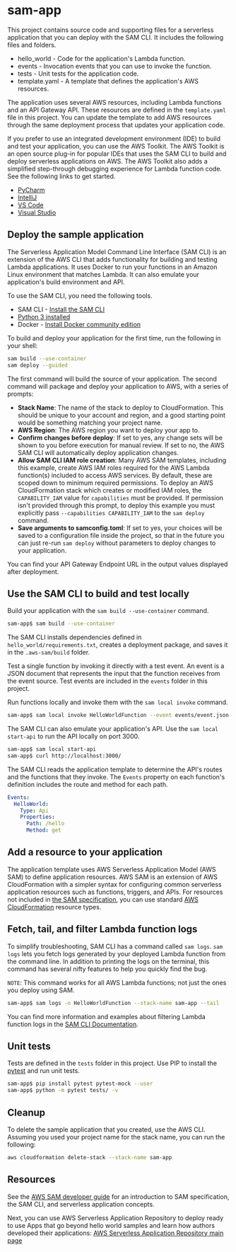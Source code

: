 # sam-app

This project contains source code and supporting files for a serverless application that
you can deploy with the SAM CLI. It includes the following files and folders.

- hello_world - Code for the application's Lambda function.
- events - Invocation events that you can use to invoke the function.
- tests - Unit tests for the application code.
- template.yaml - A template that defines the application's AWS resources.

The application uses several AWS resources, including Lambda functions and an API
Gateway API. These resources are defined in the `template.yaml` file in this project.
You can update the template to add AWS resources through the same deployment process
that updates your application code.

If you prefer to use an integrated development environment (IDE) to build and test your
application, you can use the AWS Toolkit. The AWS Toolkit is an open source plug-in for
popular IDEs that uses the SAM CLI to build and deploy serverless applications on AWS.
The AWS Toolkit also adds a simplified step-through debugging experience for Lambda
function code. See the following links to get started.

- [PyCharm](https://docs.aws.amazon.com/toolkit-for-jetbrains/latest/userguide/welcome.html)
- [IntelliJ](https://docs.aws.amazon.com/toolkit-for-jetbrains/latest/userguide/welcome.html)
- [VS Code](https://docs.aws.amazon.com/toolkit-for-vscode/latest/userguide/welcome.html)
- [Visual Studio](https://docs.aws.amazon.com/toolkit-for-visual-studio/latest/user-guide/welcome.html)

## Deploy the sample application

The Serverless Application Model Command Line Interface (SAM CLI) is an extension of the
AWS CLI that adds functionality for building and testing Lambda applications. It uses
Docker to run your functions in an Amazon Linux environment that matches Lambda. It can
also emulate your application's build environment and API.

To use the SAM CLI, you need the following tools.

- SAM CLI -
  [Install the SAM CLI](https://docs.aws.amazon.com/serverless-application-model/latest/developerguide/serverless-sam-cli-install.html)
- [Python 3 installed](https://www.python.org/downloads/)
- Docker -
  [Install Docker community edition](https://hub.docker.com/search/?type=edition&offering=community)

To build and deploy your application for the first time, run the following in your
shell:

```bash
sam build --use-container
sam deploy --guided
```

The first command will build the source of your application. The second command will
package and deploy your application to AWS, with a series of prompts:

- **Stack Name**: The name of the stack to deploy to CloudFormation. This should be
  unique to your account and region, and a good starting point would be something
  matching your project name.
- **AWS Region**: The AWS region you want to deploy your app to.
- **Confirm changes before deploy**: If set to yes, any change sets will be shown to you
  before execution for manual review. If set to no, the AWS SAM CLI will automatically
  deploy application changes.
- **Allow SAM CLI IAM role creation**: Many AWS SAM templates, including this example,
  create AWS IAM roles required for the AWS Lambda function(s) included to access AWS
  services. By default, these are scoped down to minimum required permissions. To deploy
  an AWS CloudFormation stack which creates or modified IAM roles, the `CAPABILITY_IAM`
  value for `capabilities` must be provided. If permission isn't provided through this
  prompt, to deploy this example you must explicitly pass
  `--capabilities CAPABILITY_IAM` to the `sam deploy` command.
- **Save arguments to samconfig.toml**: If set to yes, your choices will be saved to a
  configuration file inside the project, so that in the future you can just re-run
  `sam deploy` without parameters to deploy changes to your application.

You can find your API Gateway Endpoint URL in the output values displayed after
deployment.

## Use the SAM CLI to build and test locally

Build your application with the `sam build --use-container` command.

```bash
sam-app$ sam build --use-container
```

The SAM CLI installs dependencies defined in `hello_world/requirements.txt`, creates a
deployment package, and saves it in the `.aws-sam/build` folder.

Test a single function by invoking it directly with a test event. An event is a JSON
document that represents the input that the function receives from the event source.
Test events are included in the `events` folder in this project.

Run functions locally and invoke them with the `sam local invoke` command.

```bash
sam-app$ sam local invoke HelloWorldFunction --event events/event.json
```

The SAM CLI can also emulate your application's API. Use the `sam local start-api` to
run the API locally on port 3000.

```bash
sam-app$ sam local start-api
sam-app$ curl http://localhost:3000/
```

The SAM CLI reads the application template to determine the API's routes and the
functions that they invoke. The `Events` property on each function's definition includes
the route and method for each path.

```yaml
Events:
  HelloWorld:
    Type: Api
    Properties:
      Path: /hello
      Method: get
```

## Add a resource to your application

The application template uses AWS Serverless Application Model (AWS SAM) to define
application resources. AWS SAM is an extension of AWS CloudFormation with a simpler
syntax for configuring common serverless application resources such as functions,
triggers, and APIs. For resources not included in
[the SAM specification](https://github.com/awslabs/serverless-application-model/blob/master/versions/2016-10-31.md),
you can use standard
[AWS CloudFormation](https://docs.aws.amazon.com/AWSCloudFormation/latest/UserGuide/aws-template-resource-type-ref.html)
resource types.

## Fetch, tail, and filter Lambda function logs

To simplify troubleshooting, SAM CLI has a command called `sam logs`. `sam logs` lets
you fetch logs generated by your deployed Lambda function from the command line. In
addition to printing the logs on the terminal, this command has several nifty features
to help you quickly find the bug.

`NOTE`: This command works for all AWS Lambda functions; not just the ones you deploy
using SAM.

```bash
sam-app$ sam logs -n HelloWorldFunction --stack-name sam-app --tail
```

You can find more information and examples about filtering Lambda function logs in the
[SAM CLI Documentation](https://docs.aws.amazon.com/serverless-application-model/latest/developerguide/serverless-sam-cli-logging.html).

## Unit tests

Tests are defined in the `tests` folder in this project. Use PIP to install the
[pytest](https://docs.pytest.org/en/latest/) and run unit tests.

```bash
sam-app$ pip install pytest pytest-mock --user
sam-app$ python -m pytest tests/ -v
```

## Cleanup

To delete the sample application that you created, use the AWS CLI. Assuming you used
your project name for the stack name, you can run the following:

```bash
aws cloudformation delete-stack --stack-name sam-app
```

## Resources

See the
[AWS SAM developer guide](https://docs.aws.amazon.com/serverless-application-model/latest/developerguide/what-is-sam.html)
for an introduction to SAM specification, the SAM CLI, and serverless application
concepts.

Next, you can use AWS Serverless Application Repository to deploy ready to use Apps that
go beyond hello world samples and learn how authors developed their applications:
[AWS Serverless Application Repository main page](https://aws.amazon.com/serverless/serverlessrepo/)
